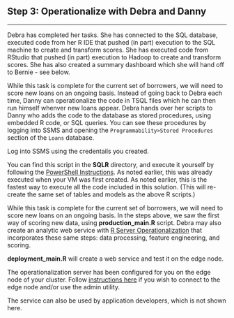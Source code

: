 

<h2> Step 3: Operationalize with Debra <span class="sql">and Danny</span></h2>
<hr />
<p/>
Debra has completed her tasks.  <span class="sql">She has connected to the SQL database, executed code from her R IDE that pushed (in part) execution to the SQL machine to create and transform scores.</span>
<span class="hdi">She has executed code from RStudio that pushed (in part) execution to Hadoop to create and transform scores.</span> 
She has also created a summary dashboard which she will hand off to Bernie - see below.
<p/>

<div class="sql">
While this task is complete for the current set of borrowers, we will need to score new loans on an ongoing basis.  Instead of going back to Debra each time, Danny can operationalize the code in TSQL files which he can then run himself whenver new loans appear.
Debra hands over her scripts to Danny who adds the code to the database as stored procedures, using embedded R code, or SQL queries.  You can see these procedures by logging into SSMS and opening the <code>Programmability>Stored Procedures</code> section of the <code>Loans</code> database.
<p/>
Log into SSMS using the credentails you created.
<p/>
You can find this script in the <strong>SQLR</strong> directory, and execute it yourself by following the <a href="Powershell_Instructions.html">PowerShell Instructions</a>.  
<span class="cig">As noted earlier, this was already executed when your VM was first created.</span>
<span class="onp"> As noted earlier, this is the fastest way to execute all the code included in this solution.  (This will re-create the same set of tables and models as the above R scripts.)
</span>
</div>

<div class="hdi">
<p/>
While this task is complete for the current set of borrowers, we will need to score new loans on an ongoing basis. 
In the steps above, we saw the first way of scoring new data, using <strong>production_main.R</strong> script. 
Debra may also create an analytic web service  with <a href="https://msdn.microsoft.com/en-us/microsoft-r/operationalize/about">R Server Operationalization</a> that incorporates these same steps: data processing, feature engineering, and scoring.
<p/>
 <strong>deployment_main.R</strong> will create a web service and test it on the edge node.  
<p/>
<div class="alert alert-info" role="alert">
The operationalization server has been configured for you on the edge node of your cluster.
Follow <a href="deployr.html">instructions here</a> if you wish to connect to the edge node and/or use the admin utility.
</div>
<p/>
The service can also be used by application developers, which is not shown here.
<p/>
</div>
